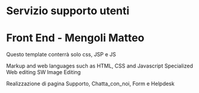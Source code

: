 # Servizio supporto utenti
# Front End - Mengoli Matteo

Questo template conterrà solo css, JSP e JS 

Markup and web languages such as HTML, CSS and Javascript
Specialized Web editing SW
Image Editing

Realizzazione di pagina Supporto, Chatta_con_noi, Form e Helpdesk
